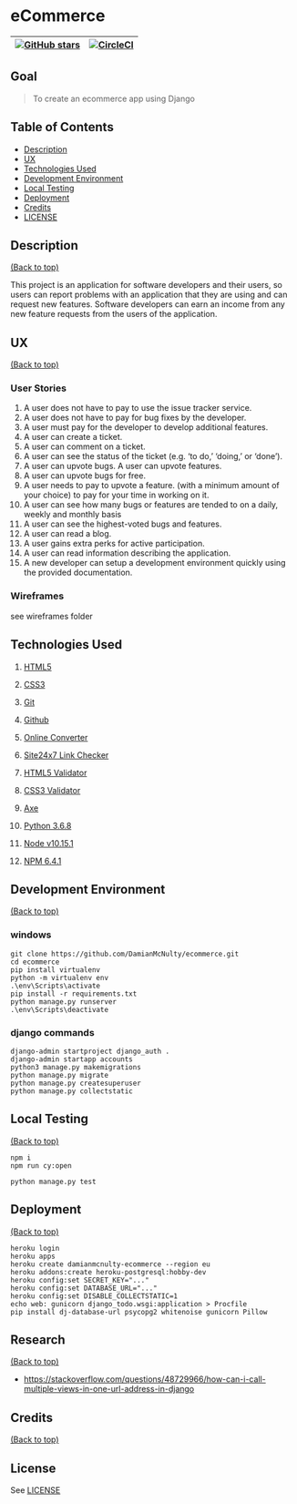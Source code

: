 # eCommerce

| <a href="https://github.com/DamianMcNulty/ecommerce/stargazers">     <img src="https://img.shields.io/github/stars/DamianMcNulty/ecommerce.svg?style=social" alt="GitHub stars"> </a> | [![CircleCI](https://dl.circleci.com/status-badge/img/gh/DamianMcNulty/ecommerce/tree/master.svg?style=svg)](https://dl.circleci.com/status-badge/redirect/gh/DamianMcNulty/ecommerce/tree/master) |
| ------------------------------------------------------------------------------------------------------------------------------------------------------------------------------------- | --------------------------------------------------------------------------------------------------------------------------------- |

## Goal

> To create an ecommerce app using Django

## Table of Contents

-   [Description](#description)
-   [UX](#ux)
-   [Technologies Used](#technologies-used)
-   [Development Environment](#development-environment)
-   [Local Testing](#local-testing)
-   [Deployment](#deployment)
-   [Credits](#credits)
-   [LICENSE](#license)

## Description

[(Back to top)](#table-of-contents)

This project is an application for software developers and their users, so users can report problems with an application that they are using and can request new features. Software developers can earn an income from any new feature requests from the users of the application.

## UX

[(Back to top)](#table-of-contents)

### User Stories

1. A user does not have to pay to use the issue tracker service. 
2. A user does not have to pay for bug fixes by the developer. 
3. A user must pay for the developer to develop additional features. 
4. A user can create a ticket. 
5. A user can comment on a ticket. 
6. A user can see the status of the ticket (e.g. ‘to do,’ ‘doing,’ or ‘done’). 
7. A user can upvote bugs. A user can upvote features. 
8. A user can upvote bugs for free. 
9. A user needs to pay to upvote a feature. (with a minimum amount of your choice) to pay for your time in working on it. 
10. A user can see how many bugs or features are tended to on a daily, weekly and monthly basis 
11. A user can see the highest-voted bugs and features. 
12. A user can read a blog. 
13. A user gains extra perks for active participation. 
14. A user can read information describing the application. 
15. A new developer can setup a development environment quickly using the provided documentation.

### Wireframes

see wireframes folder

## Technologies Used

1.  [HTML5](https://en.wikipedia.org/wiki/HTML5) 

2.  [CSS3](https://en.wikipedia.org/wiki/Cascading_Style_Sheets)  

3.  [Git](https://git-scm.com/)  

4.  [Github](https://github.com/)

5.  [Online Converter](https://www.onlineconverter.com/mp4-to-gif)

6.  [Site24x7 Link Checker](https://www.site24x7.com/link-checker.html)

7.  [HTML5 Validator](https://validator.w3.org/)

8.  [CSS3 Validator](https://jigsaw.w3.org/css-validator/)

9.  [Axe](https://chrome.google.com/webstore/detail/axe/lhdoppojpmngadmnindnejefpokejbdd?hl=en)

10. [Python 3.6.8](https://www.python.org/)

11. [Node v10.15.1](https://nodejs.org/)

12. [NPM 6.4.1](https://www.npmjs.com/)

## Development Environment

[(Back to top)](#table-of-contents)

### windows

    git clone https://github.com/DamianMcNulty/ecommerce.git
    cd ecommerce
    pip install virtualenv
    python -m virtualenv env
    .\env\Scripts\activate
    pip install -r requirements.txt
    python manage.py runserver
    .\env\Scripts\deactivate

### django commands

    django-admin startproject django_auth .
    django-admin startapp accounts
    python3 manage.py makemigrations
    python manage.py migrate
    python manage.py createsuperuser
    python manage.py collectstatic

## Local Testing

[(Back to top)](#table-of-contents)

    npm i
    npm run cy:open

    python manage.py test

## Deployment

[(Back to top)](#table-of-contents)

    heroku login
    heroku apps
    heroku create damianmcnulty-ecommerce --region eu
    heroku addons:create heroku-postgresql:hobby-dev
    heroku config:set SECRET_KEY="..."
    heroku config:set DATABASE_URL="..."
    heroku config:set DISABLE_COLLECTSTATIC=1
    echo web: gunicorn django_todo.wsgi:application > Procfile
    pip install dj-database-url psycopg2 whitenoise gunicorn Pillow

## Research

[(Back to top)](#table-of-contents)

-   <https://stackoverflow.com/questions/48729966/how-can-i-call-multiple-views-in-one-url-address-in-django>

## Credits

[(Back to top)](#table-of-contents)

## License

See [LICENSE](LICENSE)
